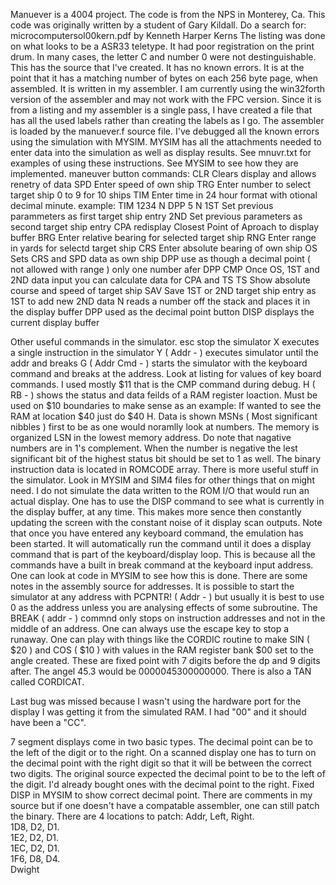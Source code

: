 Manuever is a 4004 project. 
The code is from the NPS in Monterey, Ca. This code was originally written by a student of Gary Kildall. 
Do a search for:
  microcomputersol00kern.pdf  by Kenneth Harper Kerns
The listing was done on what looks to be a ASR33 teletype. It had poor registration on the print drum. 
In many cases, the letter C and number 0 were not destinguishable. This has the source that I've created. 
It has no known errors. It is at the point that it has a matching number of bytes on each 256 byte page, 
when assembled. It is written in my assembler. I am currently using the win32forth version of the assembler 
and may not work with the FPC version. Since it is from a listing and my assembler is a single pass, 
I have created a file that has all the used labels rather than creating the labels as I go. 
The assembler is loaded by the manuever.f source file. 
I've debugged all the known errors using the simulation with MYSIM.
MYSIM has all the attachments needed to enter data into the simulation as well as display results.
See mnuvr.txt for examples of using these instructions. See MYSIM to see how they are implemented.
maneuver button commands:
CLR  Clears display and allows renetry of data
SPD  Enter speed of own ship
TRG  Enter number to select target ship 0 to 9 for 10 ships
TIM  Enter time in 24 hour format  with otional decimal minute. example: TIM 1234 N DPP 5 N
1ST  Set previous parammeters as first target ship entry
2ND  Set previous parameters as second target ship entry
CPA  redisplay Closest Point of Aproach to display buffer
BRG  Enter relative bearing for selected target ship
RNG  Enter range in yards for selectd target ship
CRS  Enter absolute bearing of own ship
OS   Sets CRS and SPD data as own ship
DPP  use as though a decimal point ( not allowed with range ) only one number afer DPP
CMP  Once OS, 1ST and 2ND data input you can calculate data for CPA and TS
TS   Show absolute course and speed of target ship
SAV  Save 1ST or 2ND target ship entry as 1ST to add new 2ND data
N    reads a number off the stack and places it in the display buffer
DPP  used as the decimal point button
DISP displays the current display buffer

Other useful commands in the simulator.
 esc stop the simulator
 X executes a single instruction in the simulator
 Y ( Addr - ) executes simulator until the addr and breaks
 G ( Addr Cmd - ) starts the simulator with the keyboard command and breaks at the address. Look at listing for values of key
      board commands. I used mostly $11 that is the CMP command during debug.
 H ( RB - ) shows the status and data feilds of a RAM register loaction. Must be used on $10 boundaries to make sense as an 
            example:
            If wanted to see the RAM at location $40 just do $40 H. Data is shown MSNs ( Most significant nibbles ) first to
            be as one would noramlly look at numbers. The memory is organized LSN in the lowest memory address.
            Do note that nagative numbers are in 1's complement. When the number is negative the lest significant bit of
            the highest status bit should be set to 1 as well. 
 The binary instruction data is located in ROMCODE array.
 There is more useful stuff in the simulator. Look in MYSIM and SIM4 files for other things that on might need. I do not
 simulate the data written to the ROM I/O that would run an actual display. One has to use the DISP command to see what is
 currently in the display buffer, at any time. This makes more sence then constantly updating the screen with the constant
 noise of it display scan outputs.
Note that once you have entered any keyboard command, the emulation has been started. It will automatically run the command
until it does a display command that is part of the keyboard/display loop. This is because all the commands have a built in
break command at the keyboard input address. One can look at code in MYSIM to see how this is done. There are some notes
in the assembly source for addresses. It is possible to start the simulator at any address with PCPNTR! ( Addr - ) but
usually it is best to use 0 as the address unless you are analysing effects of some subroutine. The BREAK ( addr - ) commnd
only stops on instruction addresses and not in the middle of an address. One can always use the escape key to stop a runaway.
One can play with things like the CORDIC routine to make SIN ( $20 ) and COS ( $10 ) with values in the RAM register 
bank $00 set to the angle created. These are fixed point with 7 digits before the dp and 9 digits after. The angel 45.3 would
be 0000045300000000. There is also a TAN called CORDICAT.

Last bug was missed because I wasn't using the hardware port for the display I was getting it from the simulated RAM.
I had "00" and it should have been a "CC".

7 segment displays come in two basic types. The decimal point can be to the left of the digit or to the right. On a scanned
display one has to turn on the decimal point with the right digit so that it will be between the correct two digits.
The original source expected the decimal point to be to the left of the digit. I'd already bought ones with the decimal
point to the right. Fixed DISP in MYSIM to show correct decimal point.
There are comments in my source but if one doesn't have a compatable assembler, one can still patch the binary.
There are 4 locations to patch:
Addr, Left, Right.   
1D8, D2, D1.   
1E2, D2, D1.   
1EC, D2, D1.   
1F6, D8, D4.      
Dwight
